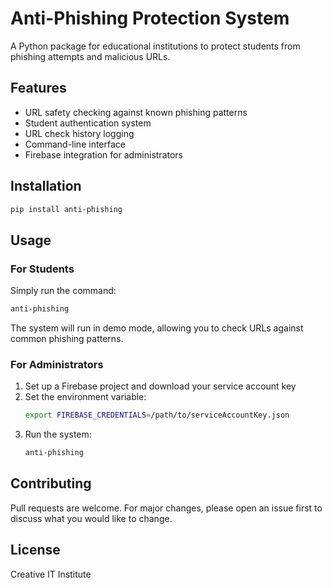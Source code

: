 # Anti-Phishing Protection System

A Python package for educational institutions to protect students from phishing attempts and malicious URLs.

## Features

- URL safety checking against known phishing patterns
- Student authentication system
- URL check history logging
- Command-line interface
- Firebase integration for administrators

## Installation

```bash
pip install anti-phishing
```

## Usage

### For Students

Simply run the command:

```bash
anti-phishing
```

The system will run in demo mode, allowing you to check URLs against common phishing patterns.

### For Administrators

1. Set up a Firebase project and download your service account key
2. Set the environment variable:
   ```bash
   export FIREBASE_CREDENTIALS=/path/to/serviceAccountKey.json
   ```
3. Run the system:
   ```bash
   anti-phishing
   ```

## Contributing

Pull requests are welcome. For major changes, please open an issue first to discuss what you would like to change.

## License

Creative IT Institute
